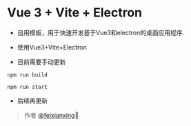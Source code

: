 # Vue 3 + Vite + Electron

* 自用模板，用于快速开发基于Vue3和electron的桌面应用程序.
* 使用Vue3+Vite+Electron

* 目前需要手动更新
```
npm run build
```

```
npm run start
```

* 后续再更新

> 作者
> [@feixianxing](https://github.com/feixianxing)🦊
